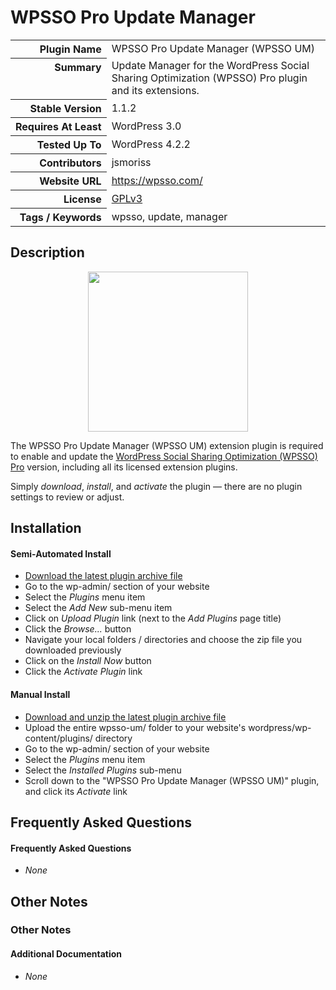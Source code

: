 <h1>WPSSO Pro Update Manager</h1>

<table>
<tr><th align="right" valign="top" nowrap>Plugin Name</th><td>WPSSO Pro Update Manager (WPSSO UM)</td></tr>
<tr><th align="right" valign="top" nowrap>Summary</th><td>Update Manager for the WordPress Social Sharing Optimization (WPSSO) Pro plugin and its extensions.</td></tr>
<tr><th align="right" valign="top" nowrap>Stable Version</th><td>1.1.2</td></tr>
<tr><th align="right" valign="top" nowrap>Requires At Least</th><td>WordPress 3.0</td></tr>
<tr><th align="right" valign="top" nowrap>Tested Up To</th><td>WordPress 4.2.2</td></tr>
<tr><th align="right" valign="top" nowrap>Contributors</th><td>jsmoriss</td></tr>
<tr><th align="right" valign="top" nowrap>Website URL</th><td><a href="https://wpsso.com/">https://wpsso.com/</a></td></tr>
<tr><th align="right" valign="top" nowrap>License</th><td><a href="http://www.gnu.org/licenses/gpl.txt">GPLv3</a></td></tr>
<tr><th align="right" valign="top" nowrap>Tags / Keywords</th><td>wpsso, update, manager</td></tr>
</table>

<h2>Description</h2>

<p align="center"><img src="https://surniaulula.github.io/wpsso-um/assets/icon-256x256.png" width="256" height="256" /></p><p>The WPSSO Pro Update Manager (WPSSO UM) extension plugin is required to enable and update the <a href="https://wpsso.com/extend/plugins/wpsso/">WordPress Social Sharing Optimization (WPSSO) Pro</a> version, including all its licensed extension plugins.</p>

<p>Simply <em>download</em>, <em>install</em>, and <em>activate</em> the plugin &mdash; there are no plugin settings to review or adjust.</p>


<h2>Installation</h2>

<h4>Semi-Automated Install</h4>

<ul>
<li><a href="http://wpsso.com/extend/plugins/wpsso-um/latest/">Download the latest plugin archive file</a></li>
<li>Go to the wp-admin/ section of your website</li>
<li>Select the <em>Plugins</em> menu item</li>
<li>Select the <em>Add New</em> sub-menu item</li>
<li>Click on <em>Upload Plugin</em> link (next to the <em>Add Plugins</em> page title)</li>
<li>Click the <em>Browse...</em> button</li>
<li>Navigate your local folders / directories and choose the zip file you downloaded previously</li>
<li>Click on the <em>Install Now</em> button</li>
<li>Click the <em>Activate Plugin</em> link</li>
</ul>

<h4>Manual Install</h4>

<ul>
<li><a href="http://wpsso.com/extend/plugins/wpsso-um/latest/">Download and unzip the latest plugin archive file</a></li>
<li>Upload the entire wpsso-um/ folder to your website's wordpress/wp-content/plugins/ directory</li>
<li>Go to the wp-admin/ section of your website</li>
<li>Select the <em>Plugins</em> menu item</li>
<li>Select the <em>Installed Plugins</em> sub-menu</li>
<li>Scroll down to the "WPSSO Pro Update Manager (WPSSO UM)" plugin, and click its <em>Activate</em> link</li>
</ul>


<h2>Frequently Asked Questions</h2>

<h4>Frequently Asked Questions</h4>

<ul>
<li><em>None</em></li>
</ul>


<h2>Other Notes</h2>

<h3>Other Notes</h3>
<h4>Additional Documentation</h4>

<ul>
<li><em>None</em></li>
</ul>

